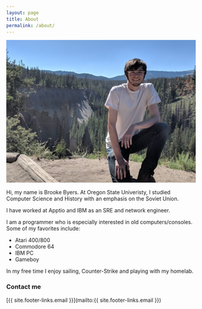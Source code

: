 ```yaml
---
layout: page
title: About
permalink: /about/
---
```


![Hey, that's me](/images/profile.jpg)

Hi, my name is Brooke Byers.  At Oregon State Univeristy, I studied Computer Science and History with an emphasis on the Soviet Union.

I have worked at Apptio and IBM as an SRE and network engineer.

I am a programmer who is especially interested in old computers/consoles.
Some of my favorites include:

* Atari 400/800
* Commodore 64
* IBM PC
* Gameboy

In my free time I enjoy sailing, Counter-Strike and playing with my homelab.

### Contact me

[{{ site.footer-links.email }}](mailto:{{ site.footer-links.email }})
